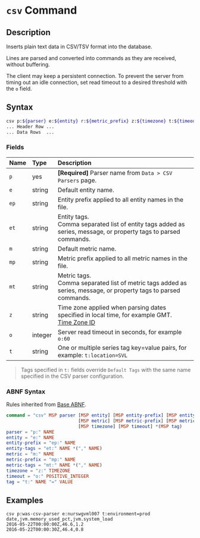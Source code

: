 # `csv` Command

## Description

Inserts plain text data in CSV/TSV format into the database.

Lines are parsed and converted into commands as they are received, without buffering.

The client may keep a persistent connection. To prevent the server from timing out an idle connection, set read timeout to a desired threshold with the `o` field.

## Syntax

```bash
csv p:${parser} e:${entity} r:${metric_prefix} z:${timezone} t:${timeout}
... Header Row ...
... Data Rows  ...
```

### Fields

| **Name** | **Type** | **Description** |
|:---|:---|:---|
| `p`         | yes          | **[Required]** Parser name from `Data > CSV Parsers` page. |
| `e`         | string       | Default entity name. |
| `ep`        | string       | Entity prefix applied to all entity names in the file. |
| `et`        | string       | Entity tags.<br>Comma separated list of entity tags added as series, message, or property tags to parsed commands. |
| `m`         | string       | Default metric name. |
| `mp`        | string       | Metric prefix applied to all metric names in the file. |
| `mt`        | string       | Metric tags.<br>Comma separated list of metric tags added as series, message, or property tags to parsed commands. |
| `z`         | string       | Time zone applied when parsing dates specified in local time, for example GMT.<br>[Time Zone ID](../../shared/timezone-abnf.md)  |
| `o`         | integer      | Server read timeout in seconds, for example `o:60` |
| `t`         | string       | One or multiple series tag key=value pairs, for example: `t:location=SVL` |

> Tags specified in `t:` fields override `Default Tags` with the same name specified in the CSV parser configuration.

### ABNF Syntax

Rules inherited from [Base ABNF](base-abnf.md).

```elm
command = "csv" MSP parser [MSP entity] [MSP entity-prefix] [MSP entity-tags]
                           [MSP metric] [MSP metric-prefix] [MSP metric-tags]
                           [MSP timezone] [MSP timeout] *(MSP tag)
parser = "p:" NAME
entity = "e:" NAME
entity-prefix = "ep:" NAME
entity-tags = "et:" NAME *("," NAME)
metric = "m:" NAME
metric-prefix = "mp:" NAME
metric-tags = "mt:" NAME *("," NAME)
timezone = "z:" TIMEZONE
timeout = "o:" POSITIVE_INTEGER
tag = "t:" NAME "=" VALUE
```

## Examples

```ls
csv p:was-csv-parser e:nurswgvml007 t:environment=prod
date,jvm.memory_used_pct,jvm.system_load
2016-05-22T00:00:00Z,46.6,1.2
2016-05-22T00:00:30Z,46.4,0.8
```
